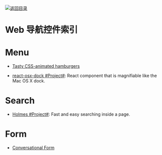 [![返回目录](https://parg.co/UGo)](https://parg.co/b4z) 
# Web 导航控件索引

# Menu

* [Tasty CSS-animated hamburgers](https://jonsuh.com/hamburgers/)

* [react-osx-dock #Project#](https://github.com/lukehorvat/react-osx-dock): React component that is magnifiable like the Mac OS X dock.

# Search

* [Holmes #Project#](https://haroen.me/holmes/): Fast and easy searching inside a page.

# Form

* [Conversational Form](https://github.com/space10-community/conversational-form)
